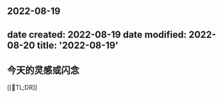 2022-08-19
---
date created: 2022-08-19
date modified: 2022-08-20
title: '2022-08-19'
---

## 今天的灵感或闪念

[[🐤TL;DR]]
